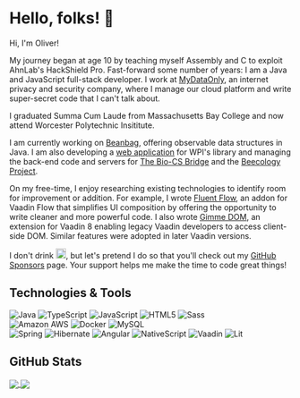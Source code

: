 # Hello, folks! 👋

Hi, I'm Oliver!

My journey began at age 10 by teaching myself Assembly and C to exploit AhnLab's HackShield Pro. Fast-forward some number of years: I am a Java and JavaScript full-stack developer. I work at [MyDataOnly](https://mydataonly.com/), an internet privacy and security company, where I manage our cloud platform and write super-secret code that I can't talk about.

I graduated Summa Cum Laude from Massachusetts Bay College and now attend Worcester Polytechnic Insititute.

I am currently working on [Beanbag](https://github.com/oliveryasuna/beanbag), offering observable data structures in Java. I am also developing a [web application](https://github.com/WPI-Gordon-Library) for WPI's library and managing the back-end code and servers for [The Bio-CS Bridge](https://biocsbridge.wpi.edu/) and the [Beecology Project](https://beecology.wpi.edu/).

On my free-time, I enjoy researching existing technologies to identify room for improvement or addition. For example, I wrote [Fluent Flow](https://github.com/oliveryasuna/fluent-flow), an addon for Vaadin Flow that simplifies UI composition by offering the opportunity to write cleaner and more powerful code. I also wrote [Gimme DOM](https://github.com/oliveryasuna/gimme-dom), an extension for Vaadin 8 enabling legacy Vaadin developers to access client-side DOM. Similar features were adopted in later Vaadin versions.

I don't drink <img src="https://raw.githubusercontent.com/Rush/Font-Awesome-SVG-PNG/master/black/svg/coffee.svg" alt="coffee" width="18px"/>, but let's pretend I do so that you'll check out my [GitHub Sponsors](https://github.com/sponsors/oliveryasuna) page. Your support helps me make the time to code great things!

## Technologies & Tools

![Java](https://a11ybadges.com/badge?logo=java)
![TypeScript](https://a11ybadges.com/badge?logo=typescript)
![JavaScript](https://a11ybadges.com/badge?logo=javascript)
![HTML5](https://a11ybadges.com/badge?logo=html5)
![Sass](https://a11ybadges.com/badge?logo=sass)<br/>
![Amazon AWS](https://a11ybadges.com/badge?logo=amazonaws)
![Docker](https://a11ybadges.com/badge?logo=docker)
![MySQL](https://a11ybadges.com/badge?logo=mysql)<br/>
![Spring](https://a11ybadges.com/badge?logo=spring)
![Hibernate](https://a11ybadges.com/badge?logo=hibernate)
![Angular](https://a11ybadges.com/badge?logo=angular)
![NativeScript](https://a11ybadges.com/badge?logo=nativescript)
![Vaadin](https://a11ybadges.com/badge?logo=vaadin)
![Lit](https://a11ybadges.com/badge?logo=lit)

## GitHub Stats

<a href="https://github.com/oliveryasuna">
  <img align="center" src="https://github-readme-stats.vercel.app/api?username=oliveryasuna&show_icons=true&line_height=27&count_private=true&text_color=000000&border_color=00abe7&icon_color=00abe7&bg_color=ffffff&hide_rank=true&disable_animations=true"/>
</a>
<a href="https://github.com/oliveryasuna">
  <img align="center" src="https://github-readme-stats.vercel.app/api/top-langs/?username=oliveryasuna&text_color=000000&border_color=00abe7&bg_color=ffffff&langs_count=3" />
</a>
